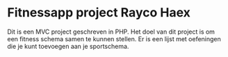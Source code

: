 <h1>Fitnessapp project Rayco Haex</h1>
Dit is een MVC project geschreven in PHP. Het doel van dit project is om een fitness schema samen te kunnen stellen.
Er is een lijst met oefeningen die je kunt toevoegen aan je sportschema.